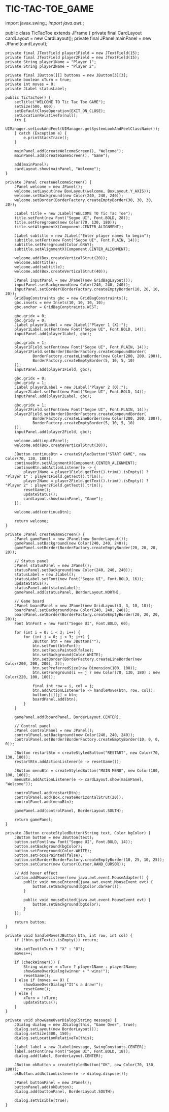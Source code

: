 # TIC-TAC-TOE_GAME
import javax.swing.*;
import java.awt.*;

public class TicTacToe extends JFrame {
    private final CardLayout cardLayout = new CardLayout();
    private final JPanel mainPanel = new JPanel(cardLayout);

    private final JTextField player1Field = new JTextField(15);
    private final JTextField player2Field = new JTextField(15);
    private String player1Name = "Player 1";
    private String player2Name = "Player 2";

    private final JButton[][] buttons = new JButton[3][3];
    private boolean xTurn = true;
    private int moves = 0;
    private JLabel statusLabel;

    public TicTacToe() {
        setTitle("WELCOME TO Tic Tac Toe GAME");
        setSize(500, 600);
        setDefaultCloseOperation(EXIT_ON_CLOSE);
        setLocationRelativeTo(null);
        try {
            UIManager.setLookAndFeel(UIManager.getSystemLookAndFeelClassName());
        } catch (Exception e) {
            e.printStackTrace();
        }

        mainPanel.add(createWelcomeScreen(), "Welcome");
        mainPanel.add(createGameScreen(), "Game");

        add(mainPanel);
        cardLayout.show(mainPanel, "Welcome");
    }

    private JPanel createWelcomeScreen() {
        JPanel welcome = new JPanel();
        welcome.setLayout(new BoxLayout(welcome, BoxLayout.Y_AXIS));
        welcome.setBackground(new Color(240, 240, 240));
        welcome.setBorder(BorderFactory.createEmptyBorder(30, 30, 30, 30));

        JLabel title = new JLabel("WELCOME TO Tic Tac Toe");
        title.setFont(new Font("Segoe UI", Font.BOLD, 28));
        title.setForeground(new Color(70, 130, 180));
        title.setAlignmentX(Component.CENTER_ALIGNMENT);

        JLabel subtitle = new JLabel("Enter player names to begin");
        subtitle.setFont(new Font("Segoe UI", Font.PLAIN, 14));
        subtitle.setForeground(Color.GRAY);
        subtitle.setAlignmentX(Component.CENTER_ALIGNMENT);

        welcome.add(Box.createVerticalStrut(20));
        welcome.add(title);
        welcome.add(subtitle);
        welcome.add(Box.createVerticalStrut(40));

        JPanel inputPanel = new JPanel(new GridBagLayout());
        inputPanel.setBackground(new Color(240, 240, 240));
        inputPanel.setBorder(BorderFactory.createEmptyBorder(10, 20, 10, 20));
        GridBagConstraints gbc = new GridBagConstraints();
        gbc.insets = new Insets(10, 10, 10, 10);
        gbc.anchor = GridBagConstraints.WEST;

        gbc.gridx = 0;
        gbc.gridy = 0;
        JLabel player1Label = new JLabel("Player 1 (X):");
        player1Label.setFont(new Font("Segoe UI", Font.BOLD, 14));
        inputPanel.add(player1Label, gbc);

        gbc.gridx = 1;
        player1Field.setFont(new Font("Segoe UI", Font.PLAIN, 14));
        player1Field.setBorder(BorderFactory.createCompoundBorder(
                BorderFactory.createLineBorder(new Color(200, 200, 200)),
                BorderFactory.createEmptyBorder(5, 10, 5, 10)
        ));
        inputPanel.add(player1Field, gbc);

        gbc.gridx = 0;
        gbc.gridy = 1;
        JLabel player2Label = new JLabel("Player 2 (O):");
        player2Label.setFont(new Font("Segoe UI", Font.BOLD, 14));
        inputPanel.add(player2Label, gbc);

        gbc.gridx = 1;
        player2Field.setFont(new Font("Segoe UI", Font.PLAIN, 14));
        player2Field.setBorder(BorderFactory.createCompoundBorder(
                BorderFactory.createLineBorder(new Color(200, 200, 200)),
                BorderFactory.createEmptyBorder(5, 10, 5, 10)
        ));
        inputPanel.add(player2Field, gbc);

        welcome.add(inputPanel);
        welcome.add(Box.createVerticalStrut(30));

        JButton continueBtn = createStyledButton("START GAME", new Color(70, 130, 180));
        continueBtn.setAlignmentX(Component.CENTER_ALIGNMENT);
        continueBtn.addActionListener(e -> {
            player1Name = player1Field.getText().trim().isEmpty() ? "Player 1" : player1Field.getText().trim();
            player2Name = player2Field.getText().trim().isEmpty() ? "Player 2" : player2Field.getText().trim();
            resetGame();
            updateStatus();
            cardLayout.show(mainPanel, "Game");
        });

        welcome.add(continueBtn);

        return welcome;
    }

    private JPanel createGameScreen() {
        JPanel gamePanel = new JPanel(new BorderLayout());
        gamePanel.setBackground(new Color(240, 240, 240));
        gamePanel.setBorder(BorderFactory.createEmptyBorder(20, 20, 20, 20));

        // Status panel
        JPanel statusPanel = new JPanel();
        statusPanel.setBackground(new Color(240, 240, 240));
        statusLabel = new JLabel();
        statusLabel.setFont(new Font("Segoe UI", Font.BOLD, 16));
        updateStatus();
        statusPanel.add(statusLabel);
        gamePanel.add(statusPanel, BorderLayout.NORTH);

        // Game board
        JPanel boardPanel = new JPanel(new GridLayout(3, 3, 10, 10));
        boardPanel.setBackground(new Color(240, 240, 240));
        boardPanel.setBorder(BorderFactory.createEmptyBorder(20, 20, 20, 20));
        Font btnFont = new Font("Segoe UI", Font.BOLD, 60);

        for (int i = 0; i < 3; i++) {
            for (int j = 0; j < 3; j++) {
                JButton btn = new JButton("");
                btn.setFont(btnFont);
                btn.setFocusPainted(false);
                btn.setBackground(Color.WHITE);
                btn.setBorder(BorderFactory.createLineBorder(new Color(200, 200, 200), 2));
                btn.setPreferredSize(new Dimension(100, 100));
                btn.setForeground(i == j ? new Color(70, 130, 180) : new Color(220, 100, 100));

                final int row = i, col = j;
                btn.addActionListener(e -> handleMove(btn, row, col));
                buttons[i][j] = btn;
                boardPanel.add(btn);
            }
        }

        gamePanel.add(boardPanel, BorderLayout.CENTER);

        // Control panel
        JPanel controlPanel = new JPanel();
        controlPanel.setBackground(new Color(240, 240, 240));
        controlPanel.setBorder(BorderFactory.createEmptyBorder(10, 0, 0, 0));

        JButton restartBtn = createStyledButton("RESTART", new Color(70, 130, 180));
        restartBtn.addActionListener(e -> resetGame());

        JButton menuBtn = createStyledButton("MAIN MENU", new Color(100, 100, 100));
        menuBtn.addActionListener(e -> cardLayout.show(mainPanel, "Welcome"));

        controlPanel.add(restartBtn);
        controlPanel.add(Box.createHorizontalStrut(20));
        controlPanel.add(menuBtn);

        gamePanel.add(controlPanel, BorderLayout.SOUTH);

        return gamePanel;
    }
    
    private JButton createStyledButton(String text, Color bgColor) {
        JButton button = new JButton(text);
        button.setFont(new Font("Segoe UI", Font.BOLD, 14));
        button.setBackground(bgColor);
        button.setForeground(Color.WHITE);
        button.setFocusPainted(false);
        button.setBorder(BorderFactory.createEmptyBorder(10, 25, 10, 25));
        button.setCursor(new Cursor(Cursor.HAND_CURSOR));

        // Add hover effect
        button.addMouseListener(new java.awt.event.MouseAdapter() {
            public void mouseEntered(java.awt.event.MouseEvent evt) {
                button.setBackground(bgColor.darker());
            }

            public void mouseExited(java.awt.event.MouseEvent evt) {
                button.setBackground(bgColor);
            }
        });

        return button;
    }

    private void handleMove(JButton btn, int row, int col) {
        if (!btn.getText().isEmpty()) return;

        btn.setText(xTurn ? "X" : "O");
        moves++;

        if (checkWinner()) {
            String winner = xTurn ? player1Name : player2Name;
            showGameOverDialog(winner + " wins!");
            resetGame();
        } else if (moves == 9) {
            showGameOverDialog("It's a draw!");
            resetGame();
        } else {
            xTurn = !xTurn;
            updateStatus();
        }
    }

    private void showGameOverDialog(String message) {
        JDialog dialog = new JDialog(this, "Game Over", true);
        dialog.setLayout(new BorderLayout());
        dialog.setSize(300, 150);
        dialog.setLocationRelativeTo(this);

        JLabel label = new JLabel(message, SwingConstants.CENTER);
        label.setFont(new Font("Segoe UI", Font.BOLD, 18));
        dialog.add(label, BorderLayout.CENTER);

        JButton okButton = createStyledButton("OK", new Color(70, 130, 180));
        okButton.addActionListener(e -> dialog.dispose());

        JPanel buttonPanel = new JPanel();
        buttonPanel.add(okButton);
        dialog.add(buttonPanel, BorderLayout.SOUTH);

        dialog.setVisible(true);
    }
